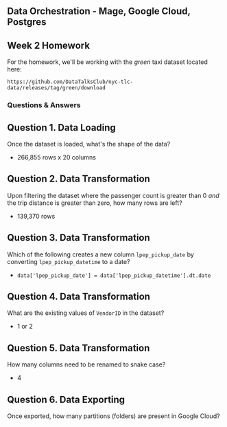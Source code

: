 ## Data Orchestration - Mage, Google Cloud, Postgres

## Week 2 Homework 

For the homework, we'll be working with the _green_ taxi dataset located here:

`https://github.com/DataTalksClub/nyc-tlc-data/releases/tag/green/download`

### Questions & Answers

## Question 1. Data Loading

Once the dataset is loaded, what's the shape of the data?

* 266,855 rows x 20 columns


## Question 2. Data Transformation

Upon filtering the dataset where the passenger count is greater than 0 _and_ the trip distance is greater than zero, how many rows are left?

* 139,370 rows


## Question 3. Data Transformation

Which of the following creates a new column `lpep_pickup_date` by converting `lpep_pickup_datetime` to a date?

* `data['lpep_pickup_date'] = data['lpep_pickup_datetime'].dt.date`


## Question 4. Data Transformation

What are the existing values of `VendorID` in the dataset?

* 1 or 2


## Question 5. Data Transformation

How many columns need to be renamed to snake case?

* 4


## Question 6. Data Exporting

Once exported, how many partitions (folders) are present in Google Cloud?
